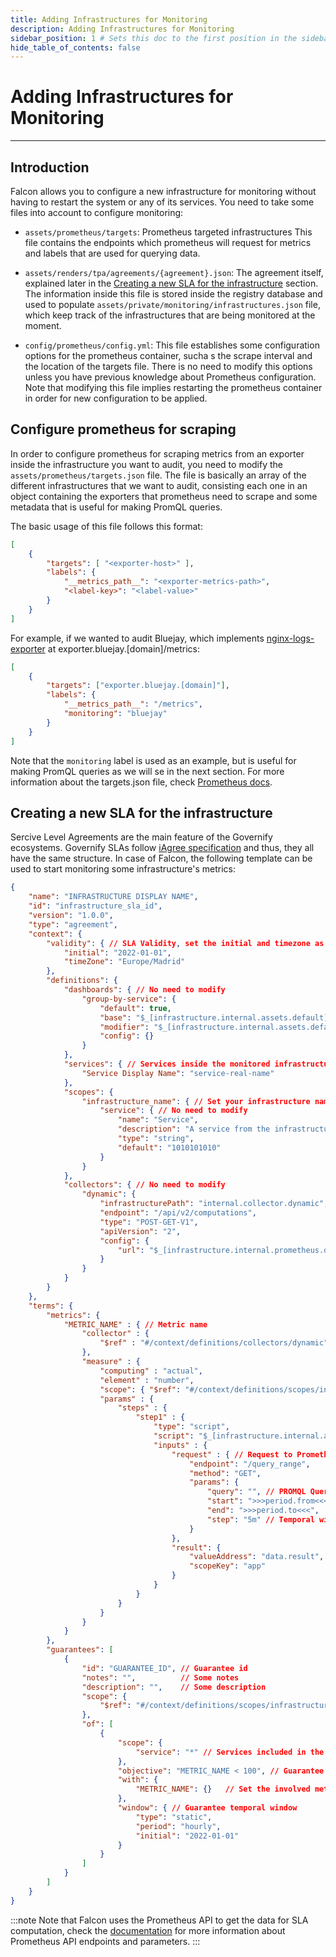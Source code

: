 ```yaml
---
title: Adding Infrastructures for Monitoring
description: Adding Infrastructures for Monitoring
sidebar_position: 1 # Sets this doc to the first position in the sidebar
hide_table_of_contents: false
---
```


# Adding Infrastructures for Monitoring

---

## Introduction
Falcon allows you to configure a new infrastructure for monitoring without having to restart the system or any of its services. You need to take some files into account to configure monitoring:

- `assets/prometheus/targets`: Prometheus targeted infrastructures This file contains the endpoints which prometheus will request for metrics and labels that are used for querying data.

- `assets/renders/tpa/agreements/{agreement}.json`: The agreement itself, explained later in the [Creating a new SLA for the infrastructure](#creating-a-new-sla-for-the-infrastructure) section. The information inside this file is stored inside the registry database and used to populate `assets/private/monitoring/infrastructures.json` file, which keep track of the infrastructures that are being monitored at the moment.

- `config/prometheus/config.yml`: This file establishes some configuration options for the prometheus container, sucha s the scrape interval and the location of the targets file. There is no need to modify this options unless you have previous knowledge about Prometheus configuration. Note that modifying this file implies restarting the prometheus container in order for new configuration to be applied.


## Configure prometheus for scraping
In order to configure prometheus for scraping metrics from an exporter inside the infrastructure you want to audit, you need to modify the `assets/prometheus/targets.json` file. The file is basically an array of the different infrastructures that we want to audit, consisting each one in an object containing the exporters that prometheus need to scrape and some metadata that is useful for making PromQL queries.

The basic usage of this file follows this format:
```json
[
    {
        "targets": [ "<exporter-host>" ],
        "labels": {
            "__metrics_path__": "<exporter-metrics-path>",
            "<label-key>": "<label-value>"
        }
    }
]
```

For example, if we wanted to audit Bluejay, which implements [nginx-logs-exporter](https://www.martin-helmich.de/en/blog/monitoring-nginx.html) at exporter.bluejay.[domain]/metrics:

```json
[
    {
        "targets": ["exporter.bluejay.[domain]"],
        "labels": {
            "__metrics_path__": "/metrics",
            "monitoring": "bluejay"
        }
    }
]
```

Note that the `monitoring` label is used as an example, but is useful for making PromQL queries as we will se in the next section. For more information about the targets.json file, check [Prometheus docs](https://prometheus.io/docs/guides/file-sd/).

## Creating a new SLA for the infrastructure
Sercive Level Agreements are the main feature of the Governify ecosystems. Governify SLAs follow [iAgree specification](http://iagree.specs.governify.io/Specification/) and thus, they all have the same structure. In case of Falcon, the following template can be used to start monitoring some infrastructure's metrics:

```json
{   
    "name": "INFRASTRUCTURE DISPLAY NAME",
    "id": "infrastructure_sla_id",
    "version": "1.0.0",
    "type": "agreement",
    "context": {
        "validity": { // SLA Validity, set the initial and timezone as you wish
            "initial": "2022-01-01",
            "timeZone": "Europe/Madrid"
        },
        "definitions": {
            "dashboards": { // No need to modify
                "group-by-service": {
                    "default": true,
                    "base": "$_[infrastructure.internal.assets.default]/api/v1/public/dashboards/group-by-service/base.json",
                    "modifier": "$_[infrastructure.internal.assets.default]/api/v1/public/dashboards/group-by-service/modifier.js",
                    "config": {}
                }
            },
            "services": { // Services inside the monitored infrastructure
                "Service Display Name": "service-real-name"
            },
            "scopes": {
                "infrastructure_name": { // Set your infrastructure name here
                    "service": { // No need to modify
                        "name": "Service",
                        "description": "A service from the infrastructure",
                        "type": "string",
                        "default": "1010101010"
                    }
                }      
            },
            "collectors": { // No need to modify
                "dynamic": {
                    "infrastructurePath": "internal.collector.dynamic",
                    "endpoint": "/api/v2/computations",
                    "type": "POST-GET-V1",
                    "apiVersion": "2",
                    "config": {
                        "url": "$_[infrastructure.internal.prometheus.default]/api/v1"
                    }
                }
            }
        }
    },
    "terms": {
        "metrics": {
            "METRIC_NAME" : { // Metric name
                "collector" : {
                    "$ref" : "#/context/definitions/collectors/dynamic"
                },
                "measure" : {
                    "computing" : "actual",
                    "element" : "number",
                    "scope": { "$ref": "#/context/definitions/scopes/infrastructure_name" }, // ref to scope
                    "params" : {
                        "steps" : {
                            "step1" : {
                                "type": "script",
                                "script": "$_[infrastructure.internal.assets.default]/api/v1/public/collector/steps/request.js",
                                "inputs" : {
                                    "request" : { // Request to Prometheus API
                                        "endpoint": "/query_range",
                                        "method": "GET",
                                        "params": {
                                            "query": "", // PROMQL Query
                                            "start": ">>>period.from<<<",
                                            "end": ">>>period.to<<<",
                                            "step": "5m" // Temporal window
                                        }
                                    },
                                    "result": {
                                        "valueAddress": "data.result",
                                        "scopeKey": "app"
                                    }
                                }
                            }
                        }
                    }
                }
            }
        },
        "guarantees": [
            {
                "id": "GUARANTEE_ID", // Guarantee id
                "notes": "",          // Some notes
                "description": "",    // Some description
                "scope": {
                    "$ref": "#/context/definitions/scopes/infrastructure_name"
                },
                "of": [
                    {   
                        "scope": {
                            "service": "*" // Services included in the computation (* means all services are included)
                        },
                        "objective": "METRIC_NAME < 100", // Guarantee objective
                        "with": {
                            "METRIC_NAME": {}   // Set the involved metrics here
                        },
                        "window": { // Guarantee temporal window
                            "type": "static",
                            "period": "hourly",
                            "initial": "2022-01-01"
                        }
                    }
                ]
            }
        ]
    }
}
```

:::note
Note that Falcon uses the Prometheus API to get the data for SLA computation, check the [documentation](https://prometheus.io/docs/prometheus/latest/querying/api/) for more information about Prometheus API endpoints and parameters.
:::